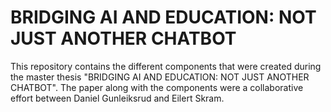 # BRIDGING AI AND EDUCATION: NOT JUST ANOTHER CHATBOT

This repository contains the different components that were created during the master thesis "BRIDGING AI AND EDUCATION: NOT JUST ANOTHER CHATBOT". The paper along with the components were a collaborative effort between Daniel Gunleiksrud and Eilert Skram.




